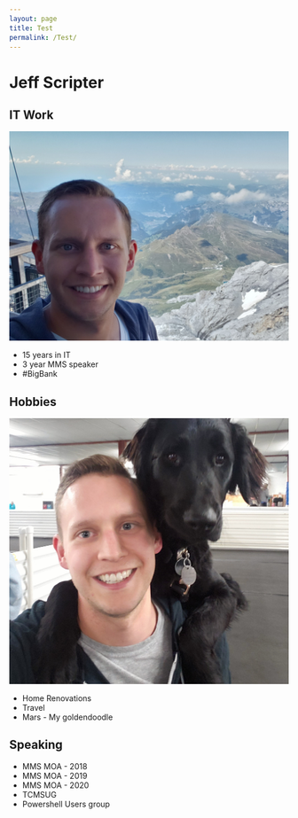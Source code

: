 ```yaml
---
layout: page
title: Test
permalink: /Test/
---
```

# Jeff Scripter

## IT Work

![Me in the Apls](/assets/images/Alps.jpg)

* 15 years in IT
* 3 year MMS speaker
* #BigBank


## Hobbies

![Me and Mars](/assets/images/WithMars.jpg)

* Home Renovations
* Travel
* Mars - My goldendoodle  

## Speaking

* MMS MOA - 2018
* MMS MOA - 2019
* MMS MOA - 2020
* TCMSUG
* Powershell Users group